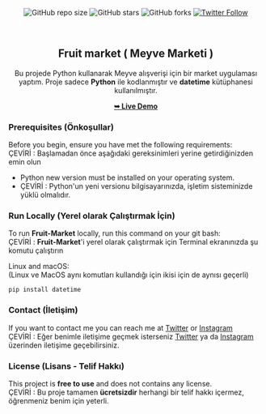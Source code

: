 <div align="center">
  
  ![GitHub repo size](https://img.shields.io/github/repo-size/tolgaugurlu/Fruit-market)
  ![GitHub stars](https://img.shields.io/github/stars/tolgaugurlu/Fruit-market)
  ![GitHub forks](https://img.shields.io/github/forks/tolgaugurlu/Fruit-market?style=social)
  [![Twitter Follow](https://img.shields.io/twitter/follow/tolgaaugurlu?style=social)](https://twitter.com/intent/follow?screen_name=tolgaugurlu)
  
  <br>

  <h2 align="center">Fruit market ( Meyve Marketi )</h2>


  Bu projede Python kullanarak Meyve alışverişi için bir market uygulaması yaptım. Proje sadece **Python** ile kodlanmıştır ve **datetime** kütüphanesi kullanılmıştır.

  <a href="https://tolgaugurlu.github.io/Fruit-market"><strong>➥ Live Demo</strong></a>

</div>

### Prerequisites (Önkoşullar)

Before you begin, ensure you have met the following requirements:<br>
ÇEVİRİ : Başlamadan önce aşağıdaki gereksinimleri yerine getirdiğinizden emin olun

* Python new version must be installed on your operating system.<br>
* ÇEVİRİ : Python'un yeni versionu bilgisayarınızda, işletim sisteminizde yüklü olmalıdır.

### Run Locally (Yerel olarak Çalıştırmak İçin)

To run **Fruit-Market** locally, run this command on your git bash: <br>
ÇEVİRİ : **Fruit-Market**'i yerel olarak çalıştırmak için Terminal ekranınızda şu komutu çalıştırın

Linux and macOS:<br>
(Linux ve MacOS aynı komutları kullandığı için ikisi için de aynısı geçerli)

```Terminal - Python - 
pip install datetime
```


### Contact (İletişim)

If you want to contact me you can reach me at [Twitter](https://www.twitter.com/tolgaaugurlu) or 
[Instagram](https://www.instagram.com/tolgaaugurlu)<br>
ÇEVİRİ : Eğer benimle iletişime geçmek isterseniz [Twitter](https://www.twitter.com/tolgaaugurlu) ya da [Instagram](https://www.instagram.com/tolgaaugurlu) üzerinden iletişime geçebilirsiniz.

### License (Lisans - Telif Hakkı)

This project is **free to use** and does not contains any license. <br>
ÇEVİRİ : Bu proje tamamen **ücretsizdir** herhangi bir telif hakkı içermez, öğrenmeniz benim için yeterli.
